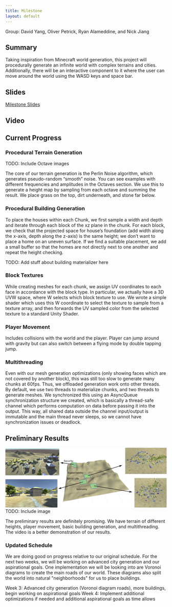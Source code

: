 ```yaml
---
title: Milestone
layout: default
---
```

Group: David Yang, Oliver Petrick, Ryan Alameddine, and Nick Jiang

## Summary
Taking inspiration from Minecraft world generation, this project will procedurally generate an infinite world with
complex terrains and cities. Additionally, there will be an interactive component to it where the user can move around 
the world using the WASD keys and space bar.      

## Slides
[Milestone Slides](https://docs.google.com/presentation/d/1pH4gPwxhiTxhNro02AIRPbZl5zIW7kam_F1DCjj2xpc/edit#slide=id.p)

## Video

     
## Current Progress

### Procedural Terrain Generation
TODO: Include Octave images

The core of our terrain generation is the Perlin Noise algorithm, which generates pseudo-random “smooth” noise. 
You can see examples with different frequencies and amplitudes in the Octaves section. 
We use this to generate a height map by sampling from each octave and summing the result. We place grass on the top, dirt underneath, and stone far below. 

### Procedural Building Generation
To place the houses within each Chunk, we first sample a width and depth and iterate through each block of the xz plane in the chunk. For each block, we check that the projected space for house’s foundation (add width along the x-axis, depth along the z-axis) is the same height; we don’t want to place a home on an uneven surface. If we find a suitable placement, we add a small buffer so that the homes are not directly next to one another and repeat the height checking.

TODO: Add stuff about building materializer here

### Block Textures
While creating meshes for each chunk, we assign UV coordinates to each face in accordance with the block type. In particular, we actually have a 3D UVW space, where W selects which block texture to use. We wrote a simple shader which uses this W coordinate to select the texture to sample from a texture array, and then forwards the UV sampled color from the selected texture to a standard Unity Shader.

### Player Movement
Includes collisions with the world and the player.
Player can jump around with gravity but can also switch between a flying mode by double tapping jump.

### Multithreading
Even with our mesh generation optimizations (only showing faces which are not covered by another block), this was still too slow to generate many chunks at 60fps. Thus, we offloaded generation work onto other threads.
By default, we use two threads to materialize chunks, and two threads to generate meshes.
We synchronized this using an AsyncQueue synchronization structure we created, which is basically a thread-safe channel which performs computation on data before passing it into the output.
This way, all shared data outside the channel input/output is immutable and the main thread never sleeps, so we cannot have synchronization issues or deadlock.


     
## Preliminary Results
![City terrain](procgen.jpg)
TODO: Include image

The preliminary results are definitely promising. We have terrain of different heights, player movement, basic building generation, and multithreading.
The video is a better demonstration of our results.
   
### Updated Schedule
We are doing good on progress relative to our original schedule. For the next two weeks, we will be working on advanced city generation and our aspirational goals.
One implementation we will be looking into are Voronoi diagrams to create the main roads of our world. These diagrams also split the world into natural "neighborhoods" for us to place buildings.

Week 3: Advanced city generation (Voronoi diagram roads), more buildings, begin working on aspirational goals
Week 4: Implement additional optimizations if needed and additional aspirational goals as time allows


[Just the Docs]: https://just-the-docs.github.io/just-the-docs/
[GitHub Pages]: https://docs.github.com/en/pages
[README]: https://github.com/just-the-docs/just-the-docs-template/blob/main/README.md
[Jekyll]: https://jekyllrb.com
[GitHub Pages / Actions workflow]: https://github.blog/changelog/2022-07-27-github-pages-custom-github-actions-workflows-beta/
[use this template]: https://github.com/just-the-docs/just-the-docs-template/generate

